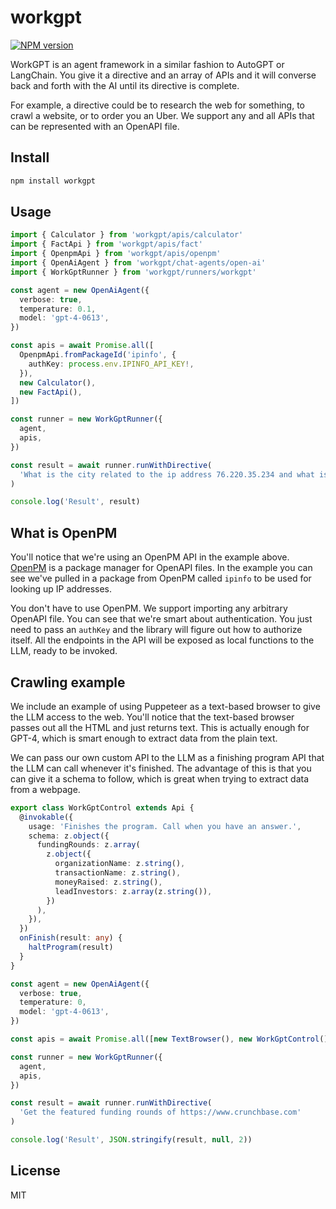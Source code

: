 # workgpt

[![NPM version](https://img.shields.io/npm/v/workgpt?color=a1b858&label=)](https://www.npmjs.com/package/workgpt)

WorkGPT is an agent framework in a similar fashion to AutoGPT or LangChain. You give it a directive and an array of APIs and it will converse back and forth with the AI until its directive is complete.

For example, a directive could be to research the web for something, to crawl a website, or to order you an Uber. We support any and all APIs that can be represented with an OpenAPI file.

## Install

```bash
npm install workgpt
```

## Usage

```typescript
import { Calculator } from 'workgpt/apis/calculator'
import { FactApi } from 'workgpt/apis/fact'
import { OpenpmApi } from 'workgpt/apis/openpm'
import { OpenAiAgent } from 'workgpt/chat-agents/open-ai'
import { WorkGptRunner } from 'workgpt/runners/workgpt'

const agent = new OpenAiAgent({
  verbose: true,
  temperature: 0.1,
  model: 'gpt-4-0613',
})

const apis = await Promise.all([
  OpenpmApi.fromPackageId('ipinfo', {
    authKey: process.env.IPINFO_API_KEY!,
  }),
  new Calculator(),
  new FactApi(),
])

const runner = new WorkGptRunner({
  agent,
  apis,
})

const result = await runner.runWithDirective(
  'What is the city related to the ip address 76.220.35.234 and what is the population of that city?'
)

console.log('Result', result)
```

## What is OpenPM

You'll notice that we're using an OpenPM API in the example above. [OpenPM](https://openpm.ai) is a package manager for OpenAPI files. In the example you can see we've pulled in a package from OpenPM called `ipinfo` to be used for looking up IP addresses.

You don't have to use OpenPM. We support importing any arbitrary OpenAPI file. You can see that we're smart about authentication. You just need to pass an `authKey` and the library will figure out how to authorize itself. All the endpoints in the API will be exposed as local functions to the LLM, ready to be invoked.

## Crawling example

We include an example of using Puppeteer as a text-based browser to give the LLM access to the web. You'll notice that the text-based browser passes out all the HTML and just returns text. This is actually enough for GPT-4, which is smart enough to extract data from the plain text.

We can pass our own custom API to the LLM as a finishing program API that the LLM can call whenever it's finished. The advantage of this is that you can give it a schema to follow, which is great when trying to extract data from a webpage.

```typescript
export class WorkGptControl extends Api {
  @invokable({
    usage: 'Finishes the program. Call when you have an answer.',
    schema: z.object({
      fundingRounds: z.array(
        z.object({
          organizationName: z.string(),
          transactionName: z.string(),
          moneyRaised: z.string(),
          leadInvestors: z.array(z.string()),
        })
      ),
    }),
  })
  onFinish(result: any) {
    haltProgram(result)
  }
}

const agent = new OpenAiAgent({
  verbose: true,
  temperature: 0,
  model: 'gpt-4-0613',
})

const apis = await Promise.all([new TextBrowser(), new WorkGptControl()])

const runner = new WorkGptRunner({
  agent,
  apis,
})

const result = await runner.runWithDirective(
  'Get the featured funding rounds of https://www.crunchbase.com'
)

console.log('Result', JSON.stringify(result, null, 2))
```

## License

MIT
